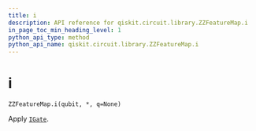 ```yaml
---
title: i
description: API reference for qiskit.circuit.library.ZZFeatureMap.i
in_page_toc_min_heading_level: 1
python_api_type: method
python_api_name: qiskit.circuit.library.ZZFeatureMap.i
---
```


# i

<span id="qiskit.circuit.library.ZZFeatureMap.i" />

`ZZFeatureMap.i(qubit, *, q=None)`

Apply [`IGate`](qiskit.circuit.library.IGate "qiskit.circuit.library.IGate").

